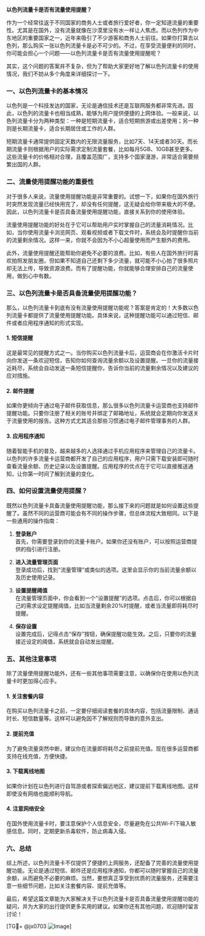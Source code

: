 **以色列流量卡是否有流量使用提醒？**

作为一个经常往返于不同国家的商务人士或者旅行爱好者，你一定知道流量的重要性。尤其是在国外，没有流量就像在沙漠里没有水一样让人焦虑。而以色列作为中东地区的重要国家之一，近年来吸引了不少游客和商务人士前往。如果你打算去以色列，那么购买一张以色列流量卡是必不可少的。不过，在享受流量便利的同时，你可能会担心一个问题——以色列流量卡是否有流量使用提醒呢？

其实，这个问题的答案并不复杂，但为了帮助大家更好地了解以色列流量卡的使用情况，我们不妨从多个角度来详细探讨一下。

### 一、以色列流量卡的基本情况

以色列是一个科技发达的国家，无论是通信技术还是互联网服务都非常先进。因此，以色列的流量卡也相当成熟，能够为用户提供便捷的上网体验。一般来说，以色列流量卡分为两种类型：一种是短期流量卡，适合短期旅游或出差使用；另一种则是长期流量卡，适合长期居住或工作的人群。

短期流量卡通常提供固定天数内的无限流量服务，比如7天、14天或者30天。而长期流量卡则根据用户的实际需求定制流量套餐，比如每月5GB、10GB甚至更多。这些流量卡的价格相对合理，且覆盖范围广，支持多个国家漫游，非常适合需要频繁出国的人群。

### 二、流量使用提醒功能的重要性

对于很多人来说，流量使用提醒功能是非常重要的。试想一下，如果你在国外旅行时突然发现流量已经快用完了，却没有任何提醒，这无疑会给你带来极大的不便。因此，以色列流量卡是否具备流量使用提醒功能，直接关系到你的使用体验。

流量使用提醒功能的好处在于它可以帮助用户实时掌握自己的流量消耗情况。比如，当你使用流量卡浏览网页、观看视频或者下载文件时，系统会及时提醒你当前的流量剩余情况。这样一来，你就不会因为不小心超量使用而产生额外的费用。

此外，流量使用提醒还能帮助你避免不必要的浪费。比如，有些人在国外旅行时喜欢拍照发朋友圈，但如果不知道自己还剩下多少流量，就可能不小心拍了很多照片却无法上传，导致资源浪费。而有了提醒功能，你就能够合理安排自己的流量使用，做到心中有数。

### 三、以色列流量卡是否具备流量使用提醒功能？

那么，以色列流量卡到底有没有流量使用提醒功能呢？答案是肯定的！大多数以色列流量卡都提供了流量使用提醒功能。具体来说，这种提醒功能可以通过短信、邮件或者应用程序通知的形式实现。

#### 1. 短信提醒
这是最常见的提醒方式之一。当你购买以色列流量卡后，运营商会在你激活卡片时向你发送一条欢迎短信，告知你如何查询流量余额以及设置提醒。一旦你的流量接近耗尽，系统会自动发送一条短信提醒你，告诉你当前的流量剩余情况以及建议的应对措施。

#### 2. 邮件提醒
如果你更倾向于通过电子邮件获取信息，那么很多以色列流量卡运营商也支持邮件提醒功能。只要你注册了相关的账号并绑定了邮箱地址，系统就会定期向你发送关于流量使用的报告。这种方式尤其适合那些习惯通过电子邮件管理事务的人群。

#### 3. 应用程序通知
随着智能手机的普及，越来越多的人选择通过手机应用程序来管理自己的流量卡。以色列的许多流量卡运营商都开发了自己的应用程序，用户只需下载安装即可随时查看流量余额、历史记录以及设置提醒。应用程序的优点在于它可以直接推送通知，让你第一时间了解到流量的变化。

### 四、如何设置流量使用提醒？

既然以色列流量卡具备流量使用提醒功能，那么接下来的问题就是如何设置这些提醒了。虽然不同的运营商可能会有不同的操作步骤，但总体流程大致相同。以下是一些通用的操作指南：

1. **登录账户**  
   首先，你需要登录到你的流量卡账户。如果你还没有账户，可以按照运营商提供的指引进行注册。

2. **进入流量管理页面**  
   登录成功后，找到“流量管理”或类似的选项。这里会显示你的当前流量余额以及历史使用记录。

3. **设置提醒阈值**  
   在流量管理页面中，你会看到一个“设置提醒”的选项。点击后，你可以根据自己的需求设定提醒阈值，比如当流量剩余20%时提醒，或者当流量即将耗尽时提醒。

4. **保存设置**  
   设置完成后，记得点击“保存”按钮，确保提醒功能生效。之后，只要你的流量接近设定的阈值，系统就会自动发出提醒。

### 五、其他注意事项

除了流量使用提醒功能外，还有一些其他事项需要注意，以确保你在使用以色列流量卡时更加得心应手。

#### 1. 关注套餐内容
在购买以色列流量卡之前，一定要仔细阅读套餐的具体内容，包括流量限制、通话时长、短信数量等。这样可以避免因不了解规则而导致的意外支出。

#### 2. 提前充值
为了避免流量突然中断，建议你在流量即将耗尽之前提前充值。现在很多运营商都支持在线充值，方便快捷。

#### 3. 下载离线地图
如果你计划在以色列进行自驾游或者探索偏远地区，建议提前下载离线地图。这样即使没有网络也能顺利导航。

#### 4. 注意网络安全
在国外使用流量卡时，要注意保护个人信息安全，尽量避免在公共Wi-Fi下输入敏感信息。同时，定期更新杀毒软件，防止病毒入侵。

### 六、总结

综上所述，以色列流量卡不仅提供了便捷的上网服务，还配备了完善的流量使用提醒功能。无论是通过短信、邮件还是应用程序通知，你都可以随时掌握自己的流量余额，从而避免不必要的麻烦。当然，要想真正享受到优质的流量服务，还需要注意一些细节问题，比如关注套餐内容、提前充值等。

最后，希望这篇文章能为大家解决关于以色列流量卡是否具备流量使用提醒功能的疑问，并为大家的出行提供更多实用的建议。如果你还有其他问题，欢迎随时留言讨论！

[TG💪+ @jx0703 ![Image](https://github.com/user-attachments/assets/dbca1d08-cadb-493c-b0ec-ad6f7a83f270)]